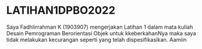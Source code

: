 # LATIHAN1DPBO2022

Saya Fadhlirrahman K (1903907) mengerjakan Latihan 1 dalam mata kuliah Desain Pemrograman Berorientasi Objek untuk kkeberkahanNya maka saya tidak melakukan kecurangan seperti yang telah dispesifikasikan. Aamiin
